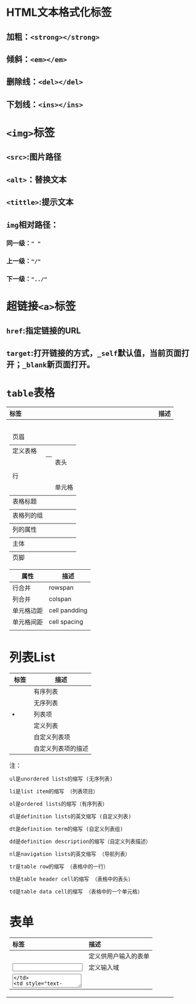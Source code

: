 # HTML文本格式化标签

## 加粗：`<strong></strong>`

## 倾斜：`<em></em>`

## 删除线：`<del></del>`

## 下划线：`<ins></ins>`

# `<img>`标签

## `<src>`:图片路径

## `<alt>`：替换文本

## `<tittle>`:提示文本

## `img`相对路径：

### 同一级：`" "`

### 上一级：`"/"`

### 下一级：`"../"`

# 超链接`<a>`标签

## `href`:指定链接的URL

## `target`:打开链接的方式，`_self`默认值，当前页面打开；`_blank`新页面打开。







# `table`表格

| 标签       | 描述       |
| :--------- | :--------- |
| <table>    | 定义表格   |
| <th>       | 表头       |
| <tr>       | 行         |
| <td>       | 单元格     |
| <caption>  | 表格标题   |
| <colgroup> | 表格列的组 |
| <col>      | 列的属性   |
| <thead>    | 页眉       |
| <tbody>    | 主体       |
| <tfoot>    | 页脚       |

| 属性       | 描述          |
| ---------- | ------------- |
| 行合并     | rowspan       |
| 列合并     | colspan       |
| 单元格边距 | cell pandding |
| 单元格间距 | cell spacing  |
|            |               |

# 列表List

| 标签 | 描述               |
| ---- | ------------------ |
| <ol> | 有序列表           |
| <ul> | 无序列表           |
| <li> | 列表项             |
| <dl> | 定义列表           |
| <dt> | 自定义列表项       |
| <dd> | 自定义列表项的描述 |

注：

```txt
ul是unordered lists的缩写 (无序列表)

li是list item的缩写 （列表项目）

ol是ordered lists的缩写（有序列表）

dl是definition lists的英文缩写 (自定义列表)

dt是definition term的缩写 (自定义列表组)

dd是definition description的缩写（自定义列表描述）

nl是navigation lists的英文缩写 （导航列表）

tr是table row的缩写 （表格中的一行）

th是table header cell的缩写 （表格中的表头）

td是table data cell的缩写 （表格中的一个单元格）
```

# 表单

| 标签       | 描述                                         |
| :--------- | :------------------------------------------- |
| <form>     | 定义供用户输入的表单                         |
| <input>    | 定义输入域                                   |
| <textarea> | 定义文本域 (一个多行的输入控件)              |
| <label>    | 定义了 <input> 元素的标签，一般为输入标题    |
| <fieldset> | 定义了一组相关的表单元素，并使用外框包含起来 |
| <legend>   | 定义了 <fieldset> 元素的标题                 |
| <select>   | 定义了下拉选项列表                           |
| <optgroup> | 定义选项组                                   |
| <option>   | 定义下拉列表中的选项                         |
| <button>   | 定义一个点击按钮                             |
| <dadalist> | 指定一个预先定义的输入控件选项列表           |
| <keygen>   | 定义了表单的密钥对生成器字段                 |
| <output>   | 定义一个计算结果                             |

## 文本域：

```html
<form>
First name: <input type="text" name="firstname"><br>
Last name: <input type="text" name="lastname">
</form>
```

## 密码框：

```html
<form>
Password: <input type="password" name="pwd">
</form>
```

## 单选按钮：

```html
<form>
<input type="radio" name="sex" value="male">Male<br>
<input type="radio" name="sex" value="female">Female
</form>
```

## 复选框：

```html
<form>
<input type="checkbox" name="vehicle" value="Bike">I have a bike<br>
<input type="checkbox" name="vehicle" value="Car">I have a car
</form>
```

## 下拉框：

```html
<form action="">
<select name="cars">
<option value="volvo" selected>Volvo</option>
<option value="saab">Saab</option>
<option value="fiat">Fiat</option>
<option value="audi">Audi</option>
</select>
</form>
```

## 提交按钮：

```html
<form name="input" action="html_form_action.php" method="get">
Username: <input type="text" name="user">
<input type="submit" value="Submit">
</form>
```

# HTML框架`iframe`

## 通过使用框架，可以在同一个浏览器窗口中显示不止一个页面

## `<iframe>`:定义一个内联的`iframe`

| 属性        | 描述             |
| ----------- | ---------------- |
| height      | 高度             |
| width       | 宽度             |
| frameborder | 边框             |
| src         | 显示一个链接页面 |
|             |                  |

# HTML字符实体

| 音标符 | 字符 | Construct | 输出结果 |
| :----- | :--- | :-------- | :------- |
| ̀       | a    | a&#768;   | à        |
| ́       | a    | a&#769;   | á        |
| ̂       | a    | a&#770;   | â        |
| ̃       | a    | a&#771;   | ã        |
| ̀       | O    | O&#768;   | Ò        |
| ́       | O    | O&#769;   | Ó        |
| ̂       | O    | O&#770;   | Ô        |
| ̃       | O    | O&#771;   | Õ        |

| 显示结果 | 描述        | 实体名称            |
| :------- | :---------- | :------------------ |
|          | 空格        | &nbsp;              |
| <        | 小于号      | `&lt;`              |
| >        | 大于号      | `&gt;`              |
| &        | 和号        | `&amp;`             |
| "        | 引号        | `&quot;`            |
| '        | 撇号        | `&apos; (IE不支持)` |
| ￠       | 分          | `&cent;`            |
| £        | 镑          | `&pound;`           |
| ¥        | 人民币/日元 | `&yen;`             |
| €        | 欧元        | `&euro;`            |
| §        | 小节        | `&sect;`            |
| ©        | 版权        | `&copy;`            |
| ®        | 注册商标    | `&reg;`             |
| ™        | 商标        | `&trade;`           |
| x        | 乘号        | `&times;`           |
| ÷        | 除号        | `&divide;`          |



# 常见的 URL Scheme

## `scheme://host.domain:port/path/filename`

```html
 scheme - 定义因特网服务的类型。最常见的类型是 http
 host - 定义域主机（http 的默认主机是 www）
 domain - 定义因特网域名，比如 runoob.com
 port - 定义主机上的端口号（http 的默认端口号是 80）
 path - 定义服务器上的路径（如果省略，则文档必须位于网站的根目录中）。
 filename - 定义文档/资源的名称
```

## 以下是一些URL scheme：

| Scheme | 访问               | 用于...                             |
| :----- | :----------------- | :---------------------------------- |
| http   | 超文本传输协议     | 以 http:// 开头的普通网页。不加密。 |
| https  | 安全超文本传输协议 | 安全网页，加密所有信息交换。        |
| ftp    | 文件传输协议       | 用于将文件下载或上传至网站。        |
| file   |                    | 您计算机上的文件。                  |